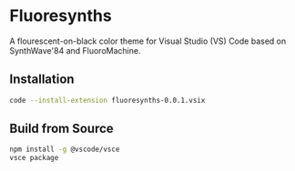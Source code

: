 # Fluoresynths

A flourescent-on-black color theme for Visual Studio (VS) Code based on SynthWave'84 and FluoroMachine.

## Installation

```bash
code --install-extension fluoresynths-0.0.1.vsix
```

## Build from Source

```bash
npm install -g @vscode/vsce
vsce package
```
